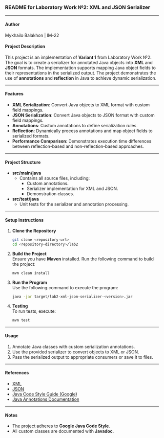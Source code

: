 ### README for Laboratory Work №2: XML and JSON Serializer

---

#### **Author**
Mykhailo Balakhon | IM-22

#### **Project Description**
This project is an implementation of **Variant 1** from Laboratory Work №2. The goal is to create a serializer for annotated Java objects into **XML** and **JSON** formats. The implementation supports mapping Java object fields to their representations in the serialized output. The project demonstrates the use of **annotations** and **reflection** in Java to achieve dynamic serialization.

---

#### **Features**
- **XML Serialization**: Convert Java objects to XML format with custom field mappings.
- **JSON Serialization**: Convert Java objects to JSON format with custom field mappings.
- **Annotations**: Custom annotations to define serialization rules.
- **Reflection**: Dynamically process annotations and map object fields to serialized formats.
- **Performance Comparison**: Demonstrates execution time differences between reflection-based and non-reflection-based approaches.

---

#### **Project Structure**
- **src/main/java**
    - Contains all source files, including:
        - Custom annotations.
        - Serializer implementation for XML and JSON.
        - Demonstration classes.
- **src/test/java**
    - Unit tests for the serializer and annotation processing.

---

#### **Setup Instructions**

1. **Clone the Repository**
   ```bash
   git clone <repository-url>
   cd <repository-directory>/lab2
   ```

2. **Build the Project**  
   Ensure you have **Maven** installed. Run the following command to build the project:
   ```bash
   mvn clean install
   ```

3. **Run the Program**  
   Use the following command to execute the program:
   ```bash
   java -jar target/lab2-xml-json-serializer-<version>.jar
   ```

4. **Testing**  
   To run tests, execute:
   ```bash
   mvn test
   ```

---

#### **Usage**
1. Annotate Java classes with custom serialization annotations.
2. Use the provided serializer to convert objects to XML or JSON.
3. Pass the serialized output to appropriate consumers or save it to files.

---

#### **References**
- [XML](https://uk.wikipedia.org/wiki/XML)
- [JSON](https://uk.wikipedia.org/wiki/JSON)
- [Java Code Style Guide (Google)](https://google.github.io/styleguide/javaguide.html)
- [Java Annotations Documentation](https://www.oracle.com/technical-resources/articles/java/javadoc-tool.html)

---

#### **Notes**
- The project adheres to **Google Java Code Style**.
- All custom classes are documented with **Javadoc**.

